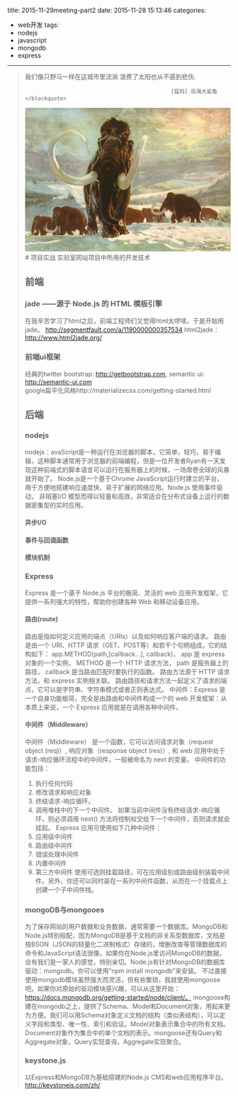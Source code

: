 title: 2015-11-29meeting-part2
date: 2015-11-28 15:13:46
categories:
  - web开发
tags:
  - nodejs
  - javascript
  - mongodb
  - express

---
 <!-- HTML -->
<blockquote class="blockquote-center">我们像只野马一样在这城市里流淌 浪费了太阳也从不感到悲伤.
 
                                                  [猛犸] 后海大鲨鱼</blockquote>

<img src="/uploads/mengma.jpg" />
<!--more-->
# 项目实战
实验室网站项目中所用的开发技术

## 前端
### jade ——源于 Node.js 的 HTML 模板引擎
在我辛苦学习了html之后，前端工程师们又觉得html太啰嗦。于是开始用jade。
http://segmentfault.com/a/1190000000357534
html2jade： 
http://www.html2jade.org/
### 前端ui框架
经典的twitter bootstrap: http://getbootstrap.com, 
semantic ui: http://semantic-ui.com  
google扁平化风格http://materializecss.com/getting-started.html
## 后端
### nodejs
nodejs：avaScript是一种运行在浏览器的脚本，它简单，轻巧，易于编辑，这种脚本通常用于浏览器的前端编程，但是一位开发者Ryan有一天发现这种前端式的脚本语言可以运行在服务器上的时候，一场席卷全球的风暴就开始了。
Node.js是一个基于Chrome JavaScript运行时建立的平台， 用于方便地搭建响应速度快、易于扩展的网络应用。Node.js 使用事件驱动， 非阻塞I/O 模型而得以轻量和高效，非常适合在分布式设备上运行的数据密集型的实时应用。
#### 异步I/O
#### 事件与回调函数
#### 模块机制
### Express
Express 是一个基于 Node.js 平台的极简、灵活的 web 应用开发框架，它提供一系列强大的特性，帮助你创建各种 Web 和移动设备应用。
#### 路由(route)
路由是指如何定义应用的端点（URIs）以及如何响应客户端的请求。
路由是由一个 URI、HTTP 请求（GET、POST等）和若干个句柄组成，它的结构如下： app.METHOD(path,[callback...], callback)， app 是 express 对象的一个实例， METHOD 是一个 HTTP 请求方法， path 是服务器上的路径， callback 是当路由匹配时要执行的函数。
路由方法源于 HTTP 请求方法，和 express 实例相关联。
路由路径和请求方法一起定义了请求的端点，它可以是字符串、字符串模式或者正则表达式。
中间件：Express 是一个自身功能极简，完全是由路由和中间件构成一个的 web 开发框架：从本质上来说，一个 Express 应用就是在调用各种中间件。
#### 中间件（Middleware） 
中间件（Middleware） 是一个函数，它可以访问请求对象（request object (req)）, 响应对象（response object (res)）, 和 web 应用中处于请求-响应循环流程中的中间件，一般被命名为 next 的变量。
中间件的功能包括：
1. 执行任何代码
2. 修改请求和响应对象
3. 终结请求-响应循环。
4. 调用堆栈中的下一个中间件。
如果当前中间件没有终结请求-响应循环，则必须调用 next() 方法将控制权交给下一个中间件，否则请求就会挂起。
Express 应用可使用如下几种中间件：
1. 应用级中间件
2. 路由级中间件
3. 错误处理中间件
4. 内置中间件
5. 第三方中间件
使用可选则挂载路径，可在应用级别或路由级别装载中间件。另外，你还可以同时装在一系列中间件函数，从而在一个挂载点上创建一个子中间件栈。
### mongoDB与mongooes
为了保存网站的用户数据和业务数据，通常需要一个数据库。MongoDB和Node.js特别般配，因为MongoDB是基于文档的非关系型数据库，文档是按BSON（JSON的轻量化二进制格式）存储的，增删改查等管理数据库的命令和JavaScript语法很像。如果你在Node.js里访问MongoDB的数据，会有我们是一家人的感觉，特别亲切。Node.js有针对MongoDB的数据库驱动：mongodb。你可以使用“npm install mongodb”来安装。
不过直接使用mongodb模块虽然强大而灵活，但有些繁琐，我就使用mongoose吧。如果你对原始的驱动模块感兴趣，可以从这里开始：https://docs.mongodb.org/getting-started/node/client/。
mongoose构建在mongodb之上，提供了Schema、Model和Document对象，用起来更为方便。我们可以用Schema对象定义文档的结构（类似表结构），可以定义字段和类型、唯一性、索引和验证。Model对象表示集合中的所有文档。Document对象作为集合中的单个文档的表示。mongoose还有Query和Aggregate对象，Query实现查询，Aggregate实现聚合。
### keystone.js
以Express和MongoDB为基础搭建的Node.js CMS和web应用程序平台。
http://keystonejs.com/zh/



